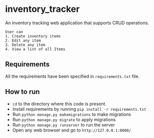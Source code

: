 # inventory_tracker
An inventory tracking web application that supports CRUD operations.
```
User can
1. Create inventory items
2. Edit any item
3. Delete any item
4. View a list of all Items
```

## Requirements
All the requirements have been specified in ```requirements.txt``` file.

## How to run
- ```cd``` to the directory where this code is present.
- Install requirements by running ```pip install -r requirements.txt```
- Run ```python manage.py makemigrations``` to make migrations
- Run ```python manage.py migrate``` to apply migrations
- Run ```python manage.py runserver``` to run the server
- Open any web browser and go to ```http://127.0.0.1:8000/```
